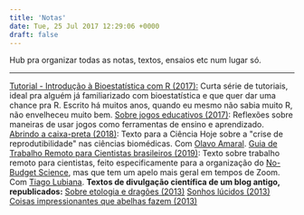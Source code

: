 ```yaml
---
title: 'Notas'
date: Tue, 25 Jul 2017 12:29:06 +0000
draft: false
---
```


Hub pra organizar todas as notas, textos, ensaios etc num lugar só.

* * *

[Tutorial - Introdução à Bioestatística com R (2017):](http://kneves.org/notas/tutorial-bioestatistica-com-r/) Curta série de tutoriais, ideal pra alguém já familiarizado com bioestatística e que quer dar uma chance pra R. Escrito há muitos anos, quando eu mesmo não sabia muito R, não envelheceu muito bem. [Sobre jogos educativos (2017)](http://kneves.org/2017/07/24/sobre-jogos-educativos/): Reflexões sobre maneiras de usar jogos como ferramentas de ensino e aprendizado. [Abrindo a caixa-preta (2018)](https://cienciahoje.org.br/artigo/abrindo-a-caixa-preta/): Texto para a Ciência Hoje sobre a "crise de reprodutibilidade" nas ciências biomédicas. Com [Olavo Amaral](https://www.olavoamaral.com/). [Guia de Trabalho Remoto para Cientistas brasileiros (2019)](https://no-budget-science.github.io/trabalho-remoto.html): Texto sobre trabalho remoto para cientistas, feito especificamente para a organização do [No-Budget Science](https://no-budget-science.github.io/), mas que tem um apelo mais geral em tempos de Zoom. Com [Tiago Lubiana](https://twitter.com/lubianat). **Textos de divulgação científica de um blog antigo, republicados:** [Sobre etologia e dragões (2013)](https://kneves.org/2021/02/18/sobre-etologia-e-dragoes/) [Sonhos lúcidos (2013)](https://kneves.org/2021/02/18/sonhos-lucidos/) [Coisas impressionantes que abelhas fazem (2013)](https://kneves.org/2021/02/18/top-4-coisas-impressionantes-que-abelhas-fazem/)
